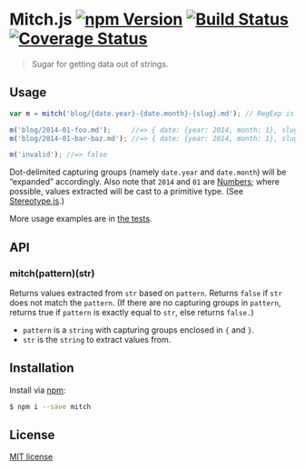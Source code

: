 # Mitch.js [![npm Version](http://img.shields.io/npm/v/mitch.svg?style=flat)](https://www.npmjs.org/package/mitch) [![Build Status](https://img.shields.io/travis/yuanqing/mitch.svg?style=flat)](https://travis-ci.org/yuanqing/mitch) [![Coverage Status](https://img.shields.io/coveralls/yuanqing/mitch.svg?style=flat)](https://coveralls.io/r/yuanqing/mitch)

> Sugar for getting data out of strings.

## Usage

```js
var m = mitch('blog/{date.year}-{date.month}-{slug}.md'); // RegExp is cached

m('blog/2014-01-foo.md');     //=> { date: {year: 2014, month: 1}, slug: 'foo' }
m('blog/2014-01-bar-baz.md'); //=> { date: {year: 2014, month: 1}, slug: 'bar-baz' }

m('invalid'); //=> false
```

Dot-delimited capturing groups (namely `date.year` and `date.month`) will be &ldquo;expanded&rdquo; accordingly. Also note that `2014` and `01` are [Numbers](https://developer.mozilla.org/en-US/docs/Web/JavaScript/Reference/Global_Objects/Number); where possible, values extracted will be cast to a primitive type. (See [Stereotype.js](https://github.com/yuanqing/stereotype).)

More usage examples are in [the tests](https://github.com/yuanqing/mitch/blob/master/spec/mitch.spec.js).

## API

### mitch(pattern)(str)

Returns values extracted from `str` based on `pattern`. Returns `false` if `str` does not match the `pattern`. (If there are no capturing groups in `pattern`, returns true if `pattern` is exactly equal to `str`, else returns `false.`)

- `pattern` is a `string` with capturing groups enclosed in `{` and `}`.
- `str` is the `string` to extract values from.

## Installation

Install via [npm](https://www.npmjs.org/package/mitch):

```bash
$ npm i --save mitch
```

## License

[MIT license](https://github.com/yuanqing/mitch/blob/master/LICENSE)
